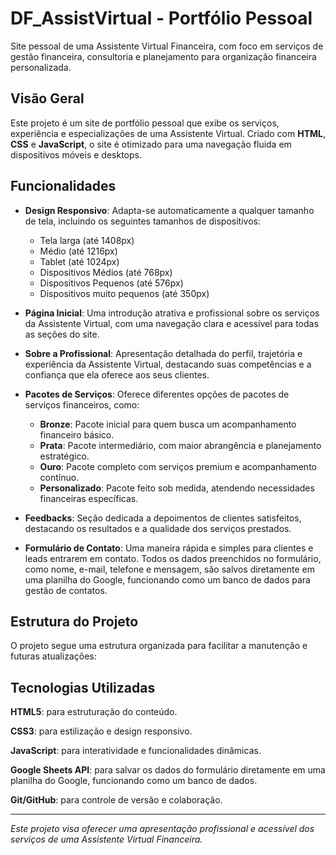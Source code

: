 # DF_AssistVirtual - Portfólio Pessoal

Site pessoal de uma Assistente Virtual Financeira, com foco em serviços de gestão financeira, consultoria e planejamento para organização financeira personalizada.

## Visão Geral

Este projeto é um site de portfólio pessoal que exibe os serviços, experiência e especializações de uma Assistente Virtual. Criado com **HTML**, **CSS** e **JavaScript**, o site é otimizado para uma navegação fluida em dispositivos móveis e desktops.

## Funcionalidades

- **Design Responsivo**: Adapta-se automaticamente a qualquer tamanho de tela, incluindo os seguintes tamanhos de dispositivos:
  - Tela larga (até 1408px)
  - Médio (até 1216px)
  - Tablet (até 1024px)
  - Dispositivos Médios (até 768px)
  - Dispositivos Pequenos (até 576px)
  - Dispositivos muito pequenos (até 350px)
  
  
- **Página Inicial**: Uma introdução atrativa e profissional sobre os serviços da Assistente Virtual, com uma navegação clara e acessível para todas as seções do site.
- **Sobre a Profissional**: Apresentação detalhada do perfil, trajetória e experiência da Assistente Virtual, destacando suas competências e a confiança que ela oferece aos seus clientes.
- **Pacotes de Serviços**: Oferece diferentes opções de pacotes de serviços financeiros, como:
  - **Bronze**: Pacote inicial para quem busca um acompanhamento financeiro básico.
  - **Prata**: Pacote intermediário, com maior abrangência e planejamento estratégico.
  - **Ouro**: Pacote completo com serviços premium e acompanhamento contínuo.
  - **Personalizado**: Pacote feito sob medida, atendendo necessidades financeiras específicas.
- **Feedbacks**: Seção dedicada a depoimentos de clientes satisfeitos, destacando os resultados e a qualidade dos serviços prestados.
- **Formulário de Contato**: Uma maneira rápida e simples para clientes e leads entrarem em contato. Todos os dados preenchidos no formulário, como nome, e-mail, telefone e mensagem, são salvos diretamente em uma planilha do Google, funcionando como um banco de dados para gestão de contatos.

## Estrutura do Projeto

O projeto segue uma estrutura organizada para facilitar a manutenção e futuras atualizações:




## Tecnologias Utilizadas

**HTML5**: para estruturação do conteúdo.

**CSS3**: para estilização e design responsivo.

**JavaScript**: para interatividade e funcionalidades dinâmicas.

**Google Sheets API**: para salvar os dados do formulário diretamente em uma planilha do Google, funcionando como um banco de dados.

**Git/GitHub**: para controle de versão e colaboração.


---

*Este projeto visa oferecer uma apresentação profissional e acessível dos serviços de uma Assistente Virtual Financeira.*


